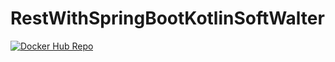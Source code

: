# RestWithSpringBootKotlinSoftWalter
[![Docker Hub Repo](https://img.shields.io/docker/pulls/wallterheitor/rest-soft-walter.svg)](https://hub.docker.com/repository/docker/wallterheitor/rest-soft-walter)
